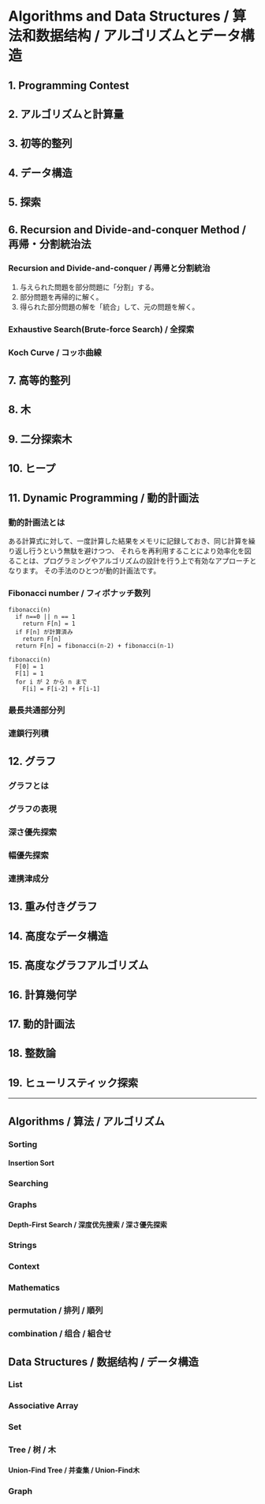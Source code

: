 # Algorithms and Data Structures / 算法和数据结构 / アルゴリズムとデータ構造

## 1. Programming Contest

## 2. アルゴリズムと計算量

## 3. 初等的整列

## 4. データ構造

## 5. 探索

## 6. Recursion and Divide-and-conquer Method / 再帰・分割統治法

### Recursion and Divide-and-conquer / 再帰と分割統治

1. 与えられた問題を部分問題に「分割」する。
1. 部分問題を再帰的に解く。
1. 得られた部分問題の解を「統合」して、元の問題を解く。

### Exhaustive Search(Brute-force Search) / 全探索

### Koch Curve / コッホ曲線

## 7. 高等的整列

## 8. 木

## 9. 二分探索木

## 10. ヒープ

## 11. Dynamic Programming / 動的計画法

### 動的計画法とは

ある計算式に対して、一度計算した結果をメモリに記録しておき、同じ計算を繰り返し行うという無駄を避けつつ、
それらを再利用することにより効率化を図ることは、プログラミングやアルゴリズムの設計を行う上で有効なアプローチとなります。
その手法のひとつが動的計画法です。

### Fibonacci number / フィボナッチ数列

```java:メモ化再帰によるフィボナッチ数列
fibonacci(n)
  if n==0 || n == 1
    return F[n] = 1
  if F[n] が計算済み
    return F[n]
  return F[n] = fibonacci(n-2) + fibonacci(n-1)
```

```java:動的計画法によるフィボナッチ数列
fibonacci(n)
  F[0] = 1
  F[1] = 1
  for i が 2 から n まで
    F[i] = F[i-2] + F[i-1]
```

### 最長共通部分列

### 連鎖行列積

## 12. グラフ

### グラフとは

### グラフの表現

### 深さ優先探索

### 幅優先探索


### 連携津成分

## 13. 重み付きグラフ

## 14. 高度なデータ構造

## 15. 高度なグラフアルゴリズム

## 16. 計算幾何学

## 17. 動的計画法

## 18. 整数論

## 19. ヒューリスティック探索






-----------------------------------------------

## Algorithms / 算法 / アルゴリズム

### Sorting

#### Insertion Sort

### Searching

### Graphs

#### Depth-First Search / 深度优先搜索 / 深さ優先探索

### Strings

### Context

### Mathematics

### permutation / 排列 / 順列

### combination / 组合 / 組合せ

## Data Structures / 数据结构 / データ構造

### List

### Associative Array

### Set

### Tree / 树 / 木

#### Union-Find Tree / 并查集 / Union-Find木

### Graph

